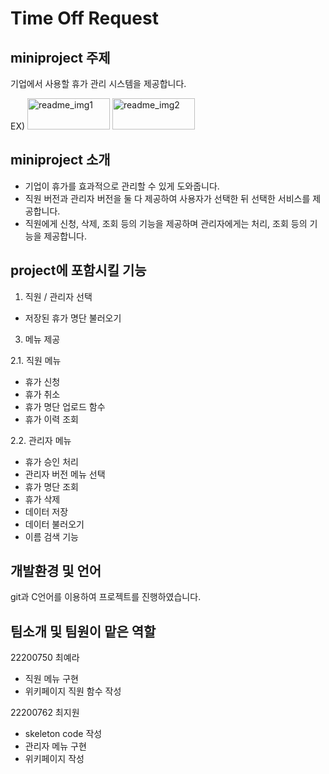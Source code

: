 # Time Off Request

## miniproject 주제
기업에서 사용할 휴가 관리 시스템을 제공합니다.

EX)
<img width="132" height="50" alt="readme_img1" src="https://user-images.githubusercontent.com/126394721/236672788-48190f56-4f2b-450e-8485-80c9f69be055.png">
<img width="132" height="50" alt="readme_img2" src="https://user-images.githubusercontent.com/126394721/236672822-fdb7aa27-e584-4bfc-9fa8-192979af9846.png">

## miniproject 소개
- 기업이 휴가를 효과적으로 관리할 수 있게 도와줍니다.
- 직원 버전과 관리자 버전을 둘 다 제공하여 사용자가 선택한 뒤 선택한 서비스를 제공합니다.
- 직원에게 신청, 삭제, 조회 등의 기능을 제공하며 관리자에게는 처리, 조회 등의 기능을 제공합니다.

## project에 포함시킬 기능 
1. 직원 / 관리자 선택
- 저장된 휴가 명단 불러오기

3. 메뉴 제공

2.1. 직원 메뉴
- 휴가 신청 
- 휴가 취소
- 휴가 명단 업로드 함수
- 휴가 이력 조회

2.2. 관리자 메뉴
- 휴가 승인 처리 
- 관리자 버전 메뉴 선택
- 휴가 명단 조회
- 휴가 삭제 
- 데이터 저장 
- 데이터 불러오기 
- 이름 검색 기능

## 개발환경 및 언어
git과 C언어를 이용하여 프로젝트를 진행하였습니다.

## 팀소개 및 팀원이 맡은 역할
22200750 최예라 
- 직원 메뉴 구현
- 위키페이지 직원 함수 작성

22200762 최지원
- skeleton code 작성
- 관리자 메뉴 구현
- 위키페이지 작성
